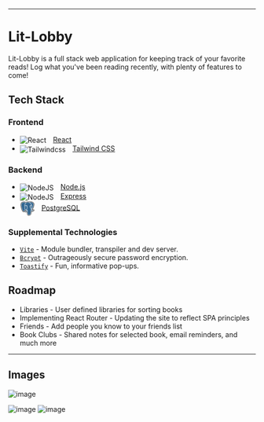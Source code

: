 - - - -

# Lit-Lobby

Lit-Lobby is a full stack web application for keeping track of your favorite reads! Log what you've been reading recently, with plenty of features to come!

## Tech Stack

### Frontend
- <img align="center" alt="React" width="30px" style="padding-right:10px;" src="https://cdn.jsdelivr.net/gh/devicons/devicon/icons/react/react-original.svg" /> [React](https://reactjs.org)
- <img align="center" alt="Tailwindcss" width="30px" style="padding-right:10px;" src="https://cdn.jsdelivr.net/gh/devicons/devicon/icons/tailwindcss/tailwindcss-plain.svg" /> [Tailwind CSS](https://tailwindcss.com)

### Backend
- <img align="center" alt="NodeJS" width="30px" style="padding-right:10px;" src="https://cdn.jsdelivr.net/gh/devicons/devicon/icons/nodejs/nodejs-original.svg" /> [Node.js](https://nodejs.org)
- <img align="center" alt="NodeJS" width="30px" style="padding-right:10px;" src="https://cdn.jsdelivr.net/gh/devicons/devicon/icons/express/express-original.svg" /> [Express](https://expressjs.com)
- <img align="center" alt="PostgresSQL" width="30px" style="padding-right:10px;" src="https://raw.githubusercontent.com/devicons/devicon/v2.15.1/icons/postgresql/postgresql-original.svg" /> [PostgreSQL](https://www.postgresql.org)

### Supplemental Technologies
- [`Vite`](https://vitejs.dev/) - Module bundler, transpiler and dev server.
- [`Bcrypt`](https://www.npmjs.com/package/bcrypt) - Outrageously secure password encryption.
- [`Toastify`](https://www.npmjs.com/package/react-toastify) - Fun, informative pop-ups.

## Roadmap
- Libraries - User defined libraries for sorting books
- Implementing React Router - Updating the site to reflect SPA principles
- Friends - Add people you know to your friends list
- Book Clubs - Shared notes for selected book, email reminders, and much more

- - - -

## Images



![image](https://github.com/Sonapanic/Lit-Lobby2.0/assets/129539186/ee884934-5d27-4001-8760-eb3cc04a1e79)

![image](https://github.com/Sonapanic/Lit-Lobby2.0/assets/129539186/a722297f-1c22-4acb-ac54-d8ecfddba49b)
![image](https://github.com/Sonapanic/Lit-Lobby2.0/assets/129539186/50cd7873-7bbf-4040-b851-c505d811e43f)


